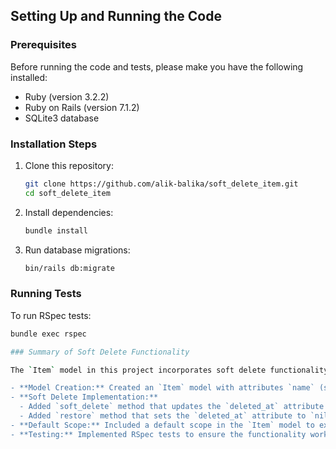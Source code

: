 ## Setting Up and Running the Code

### Prerequisites

Before running the code and tests, please make you have the following installed:

- Ruby (version 3.2.2)
- Ruby on Rails (version 7.1.2)
- SQLite3 database

### Installation Steps

1. Clone this repository:
    ```bash
    git clone https://github.com/alik-balika/soft_delete_item.git
    cd soft_delete_item
    ```

2. Install dependencies:
    ```bash
    bundle install
    ```

3. Run database migrations:
    ```bash
    bin/rails db:migrate
    ```

### Running Tests

To run RSpec tests:
```bash
bundle exec rspec

### Summary of Soft Delete Functionality

The `Item` model in this project incorporates soft delete functionality. Here's a summary:

- **Model Creation:** Created an `Item` model with attributes `name` (string) and `deleted_at` (datetime).
- **Soft Delete Implementation:**
  - Added `soft_delete` method that updates the `deleted_at` attribute with the current timestamp.
  - Added `restore` method that sets the `deleted_at` attribute to `nil`.
- **Default Scope:** Included a default scope in the `Item` model to exclude "deleted" items from normal queries.
- **Testing:** Implemented RSpec tests to ensure the functionality works as expected, covering soft delete, restoration, and exclusion from queries.
